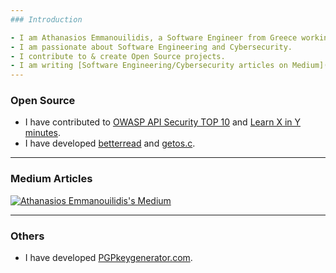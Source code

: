 ```yaml
---
### Introduction

- I am Athanasios Emmanouilidis, a Software Engineer from Greece working for [Intelligen INC](https://www.intelligen.com).
- I am passionate about Software Engineering and Cybersecurity.
- I contribute to & create Open Source projects. 
- I am writing [Software Engineering/Cybersecurity articles on Medium](https://medium.com/@emmandev). I am a writer on [Level Up Coding publication](https://levelup.gitconnected.com/).
---
```


### Open Source

- I have contributed to [OWASP API Security TOP 10](https://owasp.org/API-Security/editions/2019/el-gr/0x00-header/) and [Learn X in Y minutes](https://learnxinyminutes.com/docs/el-gr/json-gr/).
- I have developed [betterread](https://github.com/athanasiosem/betterread) and [getos.c](https://github.com/athanasiosem/getos.c).
---

### Medium Articles

[![Athanasios Emmanouilidis's Medium](https://github-readme-medium.vercel.app/?username=emmandev)](https://medium.com/@emmandev)

---

### Others

- I have developed [PGPkeygenerator.com](https://pgpkeygenerator.com/).
